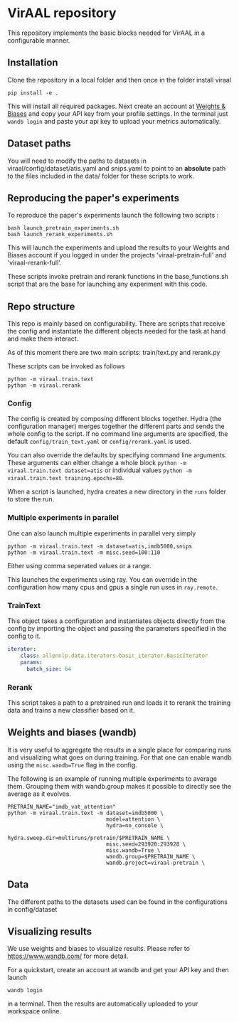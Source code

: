 # VirAAL repository

This repository implements the basic blocks needed for VirAAL in a configurable manner.

## Installation

Clone the repository in a local folder and then once in the folder install viraal

```
pip install -e .
```

This will install all required packages. Next create an account at [Weights & Biases](https://www.wandb.com/) and copy your API key from your profile settings. In the terminal just `wandb login` and paste your api key to upload your metrics automatically.

## Dataset paths

You will need to modify the paths to datasets in viraal/config/dataset/atis.yaml and snips.yaml to point to an **absolute** path to the files included in the data/ folder for these scripts to work. 

## Reproducing the paper's experiments 

To reproduce the paper's experiments launch the following two scripts :

```
bash launch_pretrain_experiments.sh
bash launch_rerank_experiments.sh
```

This will launch the experiments and upload the results to your Weights and Biases account if you logged in under the projects 'viraal-pretrain-full' and 'viraal-rerank-full'. 

These scripts invoke pretrain and rerank functions in the base_functions.sh script that are the base for launching any experiment with this code. 

## Repo structure

This repo is mainly based on configurability. There are scripts that receive the config and instantiate the different objects needed for the task at hand and make them interact.

As of this moment there are two main scripts: train/text.py and rerank.py

These scripts can be invoked as follows

```
python -m viraal.train.text
python -m viraal.rerank
```

### Config

The config is created by composing different blocks together. Hydra (the configuration manager) merges together the different parts and sends the whole config to the script. If no command line arguments are specified, the default `config/train_text.yaml` or `config/rerank.yaml` is used.

You can also override the defaults by specifying command line arguments. These arguments can either change a whole block `python -m viraal.train.text dataset=atis` or individual values `python -m viraal.train.text training.epochs=80`.

When a script is launched, hydra creates a new directory in the `runs` folder to store the run.

### Multiple experiments in parallel

One can also launch multiple experiments in parallel very simply 

```
python -m viraal.train.text -m dataset=atis,imdb5000,snips
python -m viraal.train.text -m misc.seed=100:110
```

Either using comma seperated values or a range.

This launches the experiments using ray. You can override in the configuration how many cpus and gpus a single run uses in `ray.remote`.

### TrainText

This object takes a configuration and instantiates objects directly from the config by importing the object and passing the parameters specified in the config to it.

```yaml
iterator:
    class: allennlp.data.iterators.basic_iterator.BasicIterator
    params:
      batch_size: 64
```

### Rerank

This script takes a path to a pretrained run and loads it to rerank the training data and trains a new classifier based on it.

## Weights and biases (wandb)

It is very useful to aggregate the results in a single place for comparing runs and visualizing what goes on during training. For that one can enable wandb using the `misc.wandb=True` flag in the config.

The following is an example of running multiple experiments to average them. Grouping them with wandb.group makes it possible to directly see the average as it evolves.

```
PRETRAIN_NAME="imdb_vat_attention"
python -m viraal.train.text -m dataset=imdb5000 \
                               model=attention \
                               hydra=no_console \
                               hydra.sweep.dir=multiruns/pretrain/$PRETRAIN_NAME \
                               misc.seed=293920:293928 \
                               misc.wandb=True \
                               wandb.group=$PRETRAIN_NAME \
                               wandb.project=viraal-pretrain \
```

## Data

The different paths to the datasets used can be found in the configurations in config/dataset

## Visualizing results

We use weights and biases to visualize results. Please refer to https://www.wandb.com/ for more detail.

For a quickstart, create an account at wandb and get your API key and then launch

```
wandb login
```

in a terminal. Then the results are automatically uploaded to your workspace online.

